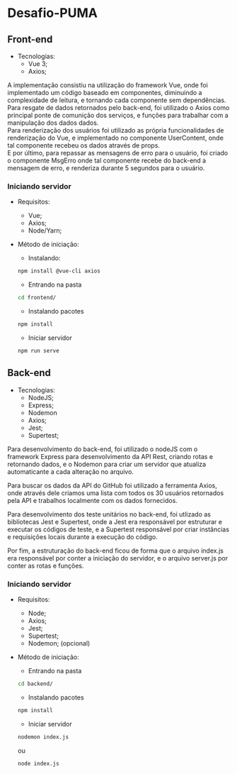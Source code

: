 # Desafio-PUMA

## Front-end

* Tecnologias:
    * Vue 3;
    * Axios;

A implementação consistiu na utilização do framework Vue, onde foi implementado um código baseado em componentes, diminuindo a complexidade de leitura, e tornando cada componente sem dependências.  
Para resgate de dados retornados pelo back-end, foi utilizado o Axios como principal ponte de comunição dos serviços, e funções para trabalhar com a manipulação dos dados dados.  
Para renderização dos usuários foi utilizado as própria funcionalidades de renderização do Vue, e implementado no componente UserContent, onde tal componente recebeu os dados através de props.  
E por último, para repassar as mensagens de erro para o usuário, foi criado o componente MsgErro onde tal componente recebe do back-end a mensagem de erro, e renderiza durante 5 segundos para o usuário.

### Iniciando servidor

* Requisitos:
    * Vue;
    * Axios;
    * Node/Yarn;

* Método de iniciação:
    * Instalando:
    ~~~~bash
    npm install @vue-cli axios
    ~~~~
    * Entrando na pasta
    ~~~~bash
    cd frontend/
    ~~~~
    * Instalando pacotes
    ~~~~bash
    npm install
    ~~~~
    * Iniciar servidor
    ~~~~bash
    npm run serve
    ~~~~

## Back-end

* Tecnologias:
    * NodeJS;
    * Express;
    * Nodemon
    * Axios;
    * Jest;
    * Supertest;

Para desenvolvimento do back-end, foi utilizado o nodeJS com o framework Express para desenvolvimento da API Rest, criando rotas e retornando dados, e o Nodemon para criar um servidor que atualiza automaticante a cada alteração no arquivo.  

Para buscar os dados da API do GitHub foi utilizado a ferramenta Axios, onde através dele criamos uma lista com todos os 30 usuários retornados pela API e trabalhos localmente com os dados fornecidos.

Para desenvolvimento dos teste unitários no back-end, foi utlizado as bibliotecas Jest e Supertest, onde a Jest era responsável por estruturar e executar os códigos de teste, e a Supertest responsável por criar instâncias e requisições locais durante a execução do código.

Por fim, a estruturação do back-end ficou de forma que o arquivo index.js era responsável por conter a iniciação do servidor, e o arquivo server.js por conter as rotas e funções.

### Iniciando servidor

* Requisitos:
    * Node;
    * Axios;
    * Jest;
    * Supertest;
    * Nodemon; (opcional)

* Método de iniciação:
    * Entrando na pasta
    ~~~~bash
    cd backend/
    ~~~~
    * Instalando pacotes
    ~~~~bash
    npm install
    ~~~~
    * Iniciar servidor
    ~~~~bash
    nodemon index.js
    ~~~~
    ou 
    ~~~~bash
    node index.js
    ~~~~